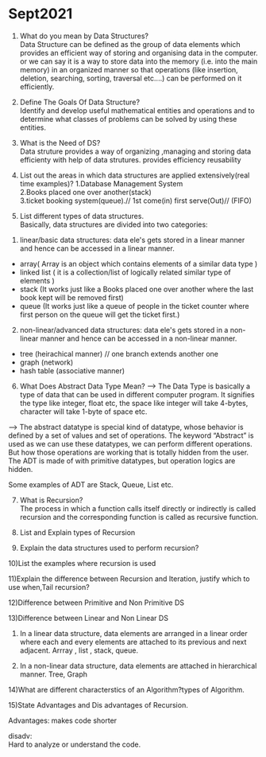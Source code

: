 # Sept2021
1) What do you mean by Data Structures?                                                                                                                                           
Data Structure can be defined as the group of data elements which provides an efficient 
way of storing and organising data in the computer.
or we can say
it is a way to store data into the memory (i.e. into the main memory) in an organized manner so
that operations (like insertion, deletion, searching, sorting, traversal etc....) can be performed on it
efficiently.

2) Define The Goals Of Data Structure?                                                                                                                                           
 Identify and develop useful mathematical entities and operations and to determine what classes of problems 
can be solved by using these entities.


3) What is the Need of DS?                                                                                                                                                       
Data struture provides a way of organizing ,managing and storing data efficienty with help
of data strutures.
provides efficiency
reusability


4) List out the areas in which data structures are applied extensively(real time examples)?                                                                                      1.Database Management System                                                                                                                                            
2.Books placed one over another(stack)                                                                                                                                           
3.ticket booking system(queue).// 1st come(in) first serve(Out)//  (FIFO)


5) List different types of data structures.                                                                                                                                    
   Basically, data structures are divided into two categories:
     
  1. linear/basic data structures: data ele's gets stored in a linear manner and hence can be accessed
in a linear manner.
- array( Array is an object which contains elements of a similar data type )
- linked list ( it is a collection/list of logically related similar type of elements )
- stack (It works just like a Books placed one over another where the last book kept will be removed first)
- queue (It works just like a queue of people in the ticket counter where first person on the queue will get the ticket first.)

 2. non-linear/advanced data structures: data ele's gets stored in a non-linear manner and hence
can be accessed in a non-linear manner.
- tree (heirachical manner) // one branch extends another one
- graph (network)
- hash table (associative manner)

6) What Does Abstract Data Type Mean?                                                                                                                                           --> The Data Type is basically a type of data that can be used in different computer program. It signifies the type like integer, float etc, the space like integer will take 4-bytes, character will take 1-byte of space etc.

--> The abstract datatype is special kind of datatype, whose behavior is defined by a set of values and set of operations. The keyword “Abstract” is used as we can use these datatypes, we can perform different operations. But how those operations are working that is totally hidden from the user. The ADT is made of with primitive datatypes, but operation logics are hidden.

Some examples of ADT are Stack, Queue, List etc.                                                                                                                            

7) What is Recursion?                                                                                                                                                           
The process in which a function calls itself directly or indirectly is called recursion and 
the corresponding function is called as recursive function.

8) List and Explain types of Recursion
                                                    


9) Explain the data structures used to perform recursion?                         



10)List the examples where recursion is used



11)Explain the difference between Recursion and Iteration, justify which to use when,Tail recursion?



12)Difference between Primitive and Non Primitive DS


13)Difference between Linear and Non Linear DS
 1. In a linear data structure, data elements are arranged in a linear order where each and every elements are attached to its previous and next adjacent.
Arrray , list , stack, queue.

 2. In a non-linear data structure, data elements are attached in hierarchical manner.
 Tree, Graph
 

14)What are different characterstics of an Algorithm?types of Algorithm.


15)State Advantages and Dis advantages of Recursion.                                                                                                                             

Advantages:
makes code shorter


disadv:                                                                                                                                                                         
Hard to analyze or understand the code.
